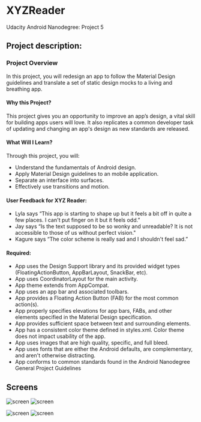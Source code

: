 # XYZReader
Udacity Android Nanodegree: Project 5

## Project description:
### Project Overview

In this project, you will redesign an app to follow the Material Design guidelines and translate a set of static design mocks to a living and breathing app.

#### Why this Project?

This project gives you an opportunity to improve an app’s design, a vital skill for building apps users will love. It also replicates a common developer task of updating and changing an app's design as new standards are released.

#### What Will I Learn?

Through this project, you will:
* Understand the fundamentals of Android design.
* Apply Material Design guidelines to an mobile application.
* Separate an interface into surfaces.
* Effectively use transitions and motion.

#### User Feedback for XYZ Reader:
* Lyla says “This app is starting to shape up but it feels a bit off in quite a few places. I can't put finger on it but it feels odd.”
* Jay says “Is the text supposed to be so wonky and unreadable? It is not accessible to those of us without perfect vision."
* Kagure says “The color scheme is really sad and I shouldn't feel sad.”

#### Required:

* 	App uses the Design Support library and its provided widget types (FloatingActionButton, AppBarLayout, SnackBar, etc).
* 	App uses CoordinatorLayout for the main activity.
* 	App theme extends from AppCompat.
* 	App uses an app bar and associated toolbars.
* 	App provides a Floating Action Button (FAB) for the most common action(s).
* 	App properly specifies elevations for app bars, FABs, and other elements specified in the Material Design specification.
* 	App provides sufficient space between text and surrounding elements.
* 	App has a consistent color theme defined in styles.xml. Color theme does not impact usability of the app.
* 	App uses images that are high quality, specific, and full bleed.
* 	App uses fonts that are either the Android defaults, are complementary, and aren't otherwise distracting.
* 	App conforms to common standards found in the Android Nanodegree General Project Guidelines

## Screens

![screen](../master/XYZReader/screenshots/phone1.jpg)
![screen](../master/XYZReader/screenshots/phone2.jpg)

![screen](../master/XYZReader/screenshots/tablet1.jpg)
![screen](../master/XYZReader/screenshots/tablet2.jpg)

